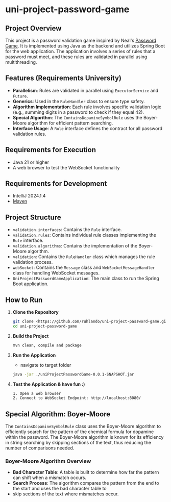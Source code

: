 # uni-project-password-game

## Project Overview

This project is a password validation game inspired by Neal's [Password Game](https://neal.fun/password-game/). It is 
implemented using Java as the backend and utilizes Spring Boot for the web application. The application involves a series 
of rules that a password must meet, and these rules are validated in parallel using multithreading.

## Features (Requirements University)

- **Parallelism**: Rules are validated in parallel using `ExecutorService` and `Future`.
- **Generics**: Used in the `RuleHandler` class to ensure type safety.
- **Algorithm Implementation**: Each rule involves specific validation logic (e.g., summing digits in a password to check if they equal 42).
- **Special Algorithm**: The `ContainsDopamineSymbolRule` uses the Boyer-Moore algorithm for efficient pattern searching.
- **Interface Usage**: A `Rule` interface defines the contract for all password validation rules.


## Requirements for Execution

- Java 21 or higher
- A web browser to test the WebSocket functionality

## Requirements for Development

- IntelliJ 2024.1.4
- [Maven](https://maven.apache.org/index.html)

## Project Structure

- `validation.interfaces`: Contains the `Rule` interface.
- `validation.rules`: Contains individual rule classes implementing the `Rule` interface.
- `validation.algorithms`: Contains the implementation of the Boyer-Moore algorithm.
- `validation`: Contains the `RuleHandler` class which manages the rule validation process.
- `webSocket`: Contains the `Message` class and `WebSocketMessageHandler` class for handling WebSocket messages.
- `UniProjectPasswordGameApplication`: The main class to run the Spring Boot application.

## How to Run

1. **Clone the Repository**

   ```bash
   git clone <https://github.com/ruhlando/uni-project-password-game.git>
   cd uni-project-password-game

2. **Build the Project**

   ```bash
   mvn clean, compile and package
   
3. **Run the Application**
   - navigate to target folder

   ```bash
   java -jar ./uniProjectPasswordGame-0.0.1-SNAPSHOT.jar

4. **Test the Application & have fun :)**

   ```bash
   1. Open a web browser
   2. Connect to WebSocket Endpoint: http://localhost:8080/

## Special Algorithm: Boyer-Moore

The `ContainsDopamineSymbolRule` class uses the Boyer-Moore algorithm to efficiently search for the pattern of 
the chemical formula for dopamine within the password. The Boyer-Moore algorithm is known for its efficiency in string 
searching by skipping sections of the text, thus reducing the number of comparisons needed.

### Boyer-Moore Algorithm Overview

- **Bad Character Table**: A table is built to determine how far the pattern can shift when a mismatch occurs.
- **Search Process**: The algorithm compares the pattern from the end to the start and uses the bad character table to 
- skip sections of the text where mismatches occur.

  

   